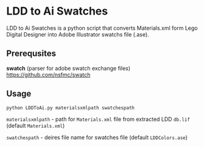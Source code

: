 LDD to Ai Swatches
==================

LDD to Ai Swatches is a python script that converts Materials.xml form Lego Digital Designer into Adobe Illustrator swatchs file (.ase).

Prerequsites
------------
__swatch__ (parser for adobe swatch exchange files) https://github.com/nsfmc/swatch

Usage
-----
```bash
python LDDToAi.py materialsxmlpath swatchespath
```

`materialsxmlpath` - path for `Materials.xml` file from extracted LDD `db.lif` (default `Materials.xml`)

`swatchespath` - deires file name for swatches file (default `LDDColors.ase`)